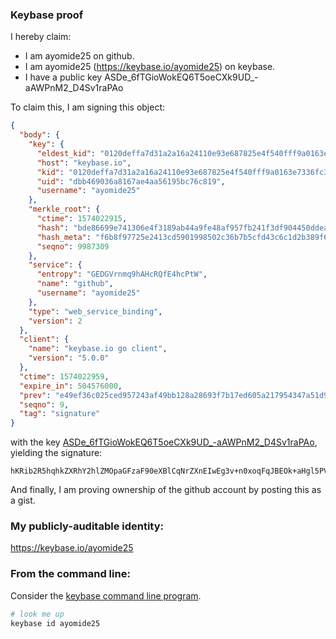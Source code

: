 ### Keybase proof

I hereby claim:

  * I am ayomide25 on github.
  * I am ayomide25 (https://keybase.io/ayomide25) on keybase.
  * I have a public key ASDe_6fTGioWokEQ6T5oeCXk9UD_-aAWPnM2_D4Sv1raPAo

To claim this, I am signing this object:

```json
{
  "body": {
    "key": {
      "eldest_kid": "0120deffa7d31a2a16a24110e93e687825e4f540fff9a0163e7336fc3e12bf5ada3c0a",
      "host": "keybase.io",
      "kid": "0120deffa7d31a2a16a24110e93e687825e4f540fff9a0163e7336fc3e12bf5ada3c0a",
      "uid": "dbb469036a8167ae4aa56195bc76c819",
      "username": "ayomide25"
    },
    "merkle_root": {
      "ctime": 1574022915,
      "hash": "bde86699e741306e4f3189ab44a9fe48af957fb241f3df904450ddea94bf80107ab66f885ded0dfc026e2ffcf4a7a91a3cfcca698e29a4245f28f850ae395ee3",
      "hash_meta": "f6b8f97725e2413cd5901998502c36b7b5cfd43c6c1d2b389f6e1ca17879096b",
      "seqno": 9987309
    },
    "service": {
      "entropy": "GEDGVrnmq9hAHcRQfE4hcPtW",
      "name": "github",
      "username": "ayomide25"
    },
    "type": "web_service_binding",
    "version": 2
  },
  "client": {
    "name": "keybase.io go client",
    "version": "5.0.0"
  },
  "ctime": 1574022959,
  "expire_in": 504576000,
  "prev": "e49ef36c025ced957243af49bb128a28693f7b17ed605a217954347a51d97446",
  "seqno": 9,
  "tag": "signature"
}
```

with the key [ASDe_6fTGioWokEQ6T5oeCXk9UD_-aAWPnM2_D4Sv1raPAo](https://keybase.io/ayomide25), yielding the signature:

```
hKRib2R5hqhkZXRhY2hlZMOpaGFzaF90eXBlCqNrZXnEIwEg3v+n0xoqFqJBEOk+aHgl5PVA//mgFj5zNvw+Er9a2jwKp3BheWxvYWTESpcCCcQg5J7zbAJc7ZVyQ69JuxKKKGk/exftYFoheVQ0elHZdEbEIHMk8n1imJJIuHIq1VdrGPX/X7ABYNsskXYNzEJxe+7RAgHCo3NpZ8RAdly8kDVFIniNmJNCXr9/BiwT8XW6/vwpKXcZxoI54HNXu5JKOY4SNsPqyWx6LJoUux0GwSLOgB6aEk8exPUGDKhzaWdfdHlwZSCkaGFzaIKkdHlwZQildmFsdWXEIOmVPJMs2FGhmudiDs98N+B2vPEbQrvcRoJj/oOZmA4po3RhZ80CAqd2ZXJzaW9uAQ==

```

And finally, I am proving ownership of the github account by posting this as a gist.

### My publicly-auditable identity:

https://keybase.io/ayomide25

### From the command line:

Consider the [keybase command line program](https://keybase.io/download).

```bash
# look me up
keybase id ayomide25
```
